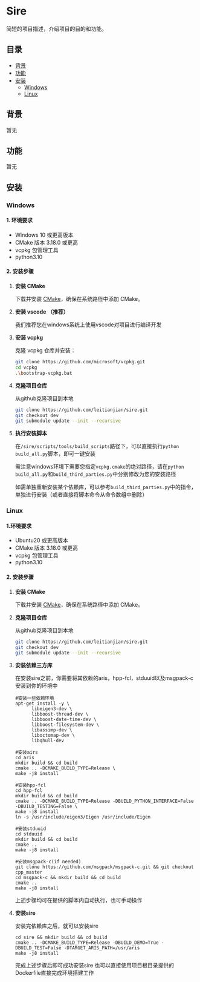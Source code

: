 # Sire

简短的项目描述，介绍项目的目的和功能。

## 目录

- [背景](#背景)
- [功能](#功能)
- [安装](#安装)
  - [Windows](#windows)
  - [Linux](#linux)

## 背景

暂无

## 功能

暂无

## 安装

### Windows

#### 1. 环境要求

- Windows 10 或更高版本
- CMake 版本 3.18.0 或更高
- vcpkg 包管理工具
- python3.10

#### 2. 安装步骤

1. **安装 CMake**

   下载并安装 [CMake](https://cmake.org/download/)，确保在系统路径中添加 CMake。

2. **安装 vscode （推荐）**

   我们推荐您在windows系统上使用vscode对项目进行编译开发

3. **安装 vcpkg**

   克隆 vcpkg 仓库并安装：

   ```bash
   git clone https://github.com/microsoft/vcpkg.git
   cd vcpkg
   .\bootstrap-vcpkg.bat
   ```

4. **克隆项目仓库**

   从github克隆项目到本地

   ```bash
   git clone https://github.com/leitianjian/sire.git
   git checkout dev
   git submodule update --init --recursive
   ```

5. **执行安装脚本**

   在```/sire/scripts/tools/build_scripts```路径下，可以直接执行```python build_all.py```脚本，即可一键安装

   需注意windows环境下需要您指定```vcpkg.cmake```的绝对路径，请在```python build_all.py```和```build_third_parties.py```中分别修改为您的安装路径

   如需单独重新安装某个依赖库，可以参考```build_third_parties.py```中的指令，单独进行安装（或者直接将脚本命令从命令数组中删除）

### Linux

#### 1.环境要求

- Ubuntu20 或更高版本
- CMake 版本 3.18.0 或更高
- vcpkg 包管理工具
- python3.10

#### 2. 安装步骤

1. **安装 CMake**

   下载并安装 [CMake](https://cmake.org/download/)，确保在系统路径中添加 CMake。

2. **克隆项目仓库**

   从github克隆项目到本地

   ```bash
   git clone https://github.com/leitianjian/sire.git
   git checkout dev
   git submodule update --init --recursive
   ```

3. **安装依赖三方库**

   在安装sire之前，你需要将其依赖的aris，hpp-fcl，stduuid以及msgpack-c安装到你的环境中

   ~~~shell
   #安装一些依赖环境
   apt-get install -y \
         libeigen3-dev \
         libboost-thread-dev \
         libboost-date-time-dev \
         libboost-filesystem-dev \
         libassimp-dev \
         liboctomap-dev \
         libqhull-dev
         
   #安装airs
   cd aris
   mkdir build && cd build
   cmake .. -DCMAKE_BUILD_TYPE=Release \
   make -j8 install
   
   #安装hpp-fcl
   cd hpp-fcl
   mkdir build && cd build
   cmake .. -DCMAKE_BUILD_TYPE=Release -DBUILD_PYTHON_INTERFACE=False -DBUILD_TESTING=False \
   make -j8 install
   ln -s /usr/include/eigen3/Eigen /usr/include/Eigen
   
   #安装stduuid
   cd stduuid
   mkdir build && cd build
   cmake ..
   make -j8 install
   
   #安装msgpack-c(if needed)
   git clone https://github.com/msgpack/msgpack-c.git && git checkout cpp_master
   cd msgpack-c && mkdir build && cd build
   cmake ..
   make -j8 install
   ~~~

   上述步骤均可在提供的脚本内自动执行，也可手动操作

4. **安装sire**

   安装完依赖库之后，就可以安装sire

   ~~~shell
   cd sire && mkdir build && cd build
   cmake .. -DCMAKE_BUILD_TYPE=Release -DBUILD_DEMO=True -DBUILD_TEST=False -DTARGET_ARIS_PATH=/usr/aris
   make -j8 install
   ~~~

   完成上述步骤后即可成功安装sire
   也可以直接使用项目根目录提供的Dockerfile直接完成环境搭建工作